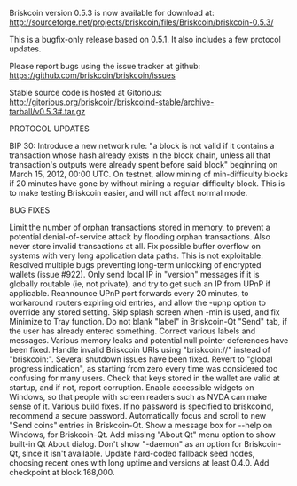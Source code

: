 Briskcoin version 0.5.3 is now available for download at:
http://sourceforge.net/projects/briskcoin/files/Briskcoin/briskcoin-0.5.3/

This is a bugfix-only release based on 0.5.1.
It also includes a few protocol updates.

Please report bugs using the issue tracker at github:
https://github.com/briskcoin/briskcoin/issues

Stable source code is hosted at Gitorious:
http://gitorious.org/briskcoin/briskcoind-stable/archive-tarball/v0.5.3#.tar.gz

PROTOCOL UPDATES

BIP 30: Introduce a new network rule: "a block is not valid if it contains a transaction whose hash already exists in the block chain, unless all that transaction's outputs were already spent before said block" beginning on March 15, 2012, 00:00 UTC.
On testnet, allow mining of min-difficulty blocks if 20 minutes have gone by without mining a regular-difficulty block. This is to make testing Briskcoin easier, and will not affect normal mode.

BUG FIXES

Limit the number of orphan transactions stored in memory, to prevent a potential denial-of-service attack by flooding orphan transactions. Also never store invalid transactions at all.
Fix possible buffer overflow on systems with very long application data paths. This is not exploitable.
Resolved multiple bugs preventing long-term unlocking of encrypted wallets
(issue #922).
Only send local IP in "version" messages if it is globally routable (ie, not private), and try to get such an IP from UPnP if applicable.
Reannounce UPnP port forwards every 20 minutes, to workaround routers expiring old entries, and allow the -upnp option to override any stored setting.
Skip splash screen when -min is used, and fix Minimize to Tray function.
Do not blank "label" in Briskcoin-Qt "Send" tab, if the user has already entered something.
Correct various labels and messages.
Various memory leaks and potential null pointer deferences have been fixed.
Handle invalid Briskcoin URIs using "briskcoin://" instead of "briskcoin:".
Several shutdown issues have been fixed.
Revert to "global progress indication", as starting from zero every time was considered too confusing for many users.
Check that keys stored in the wallet are valid at startup, and if not, report corruption.
Enable accessible widgets on Windows, so that people with screen readers such as NVDA can make sense of it.
Various build fixes.
If no password is specified to briskcoind, recommend a secure password.
Automatically focus and scroll to new "Send coins" entries in Briskcoin-Qt.
Show a message box for --help on Windows, for Briskcoin-Qt.
Add missing "About Qt" menu option to show built-in Qt About dialog.
Don't show "-daemon" as an option for Briskcoin-Qt, since it isn't available.
Update hard-coded fallback seed nodes, choosing recent ones with long uptime and versions at least 0.4.0.
Add checkpoint at block 168,000.
